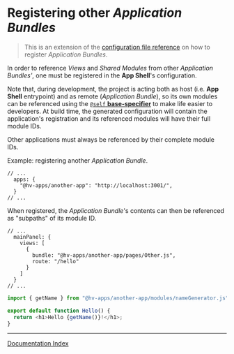 # Registering other _Application Bundles_

> This is an extension of the [configuration file reference](./config-file.md#application-bundles-registration) on how to register _Application Bundles_.

In order to reference _Views_ and _Shared Modules_ from other _Application Bundles'_, one must be registered in the **App Shell**'s configuration.

Note that, during development, the project is acting both as host (i.e. **App Shell** entrypoint) and as remote (_Application Bundle_), so its own modules can be referenced using the [`@self` **base-specifier**](./config-file.md#module-locations) to make life easier to developers. At build time, the generated configuration will contain the application's registration and its referenced modules will have their full module IDs.

Other applications must always be referenced by their complete module IDs.

Example: registering another _Application Bundle_.

```jsonc
// ...
  apps: {
    "@hv-apps/another-app": "http://localhost:3001/",
  }
// ...
```

When registered, the _Application Bundle_'s contents can then be referenced as "subpaths" of its module ID.

```jsonc
// ...
  mainPanel: {
    views: [
      {
        bundle: "@hv-apps/another-app/pages/Other.js",
        route: "/hello"
      }
    ]
  }
// ...
```

```typescript
import { getName } from "@hv-apps/another-app/modules/nameGenerator.js";

export default function Hello() {
  return <h1>Hello {getName()}!</h1>;
}
```

___
[Documentation Index](./README.md)

